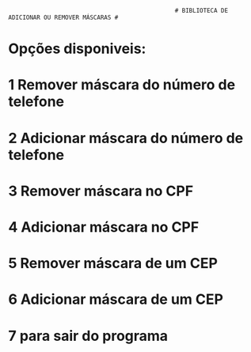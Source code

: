                                                    # BIBLIOTECA DE ADICIONAR OU REMOVER MÁSCARAS #
# Opções disponiveis:

# 1 Remover máscara do número de telefone
# 2 Adicionar máscara do número de telefone
# 3 Remover máscara no CPF
# 4 Adicionar máscara no CPF 
# 5 Remover máscara de um CEP
# 6 Adicionar máscara de um CEP
# 7 para sair do programa   
